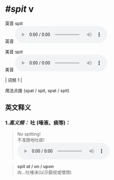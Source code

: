 # ***\#spit*** v
英音 spɪt  
英音
<audio src="./media/spit-B.aac" controls="controls"></audio>

美音 spɪt  
美音
<audio src="./media/spit.aac" controls="controls"></audio>



| 词频 1 |  

用法点拨  (spat / spit, spat / spit)

英文释义
---
### 1.*高义频：* **吐 (唾液、痰等)：**  

 > No spitting!  
 > 不准随地吐痰!    
<audio src="./media/spit-1.aac" controls="controls"></audio>

 > **spit at / on / upon**  
 > 向…吐唾沫(以示藐视或憎恨)    


